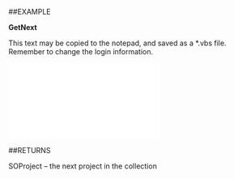 
##EXAMPLE

**GetNext**

This text may be copied to the notepad, and saved as a *.vbs file. Remember to change the login information.

![](..\..\Examples\vbs\SOProjects.GetNext.vbs.txt)


##RETURNS

SOProject – the next project in the collection

